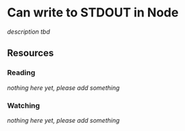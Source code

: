 # Can write to STDOUT in Node

_description tbd_

## Resources

### Reading

_nothing here yet, please add something_

### Watching

_nothing here yet, please add something_

